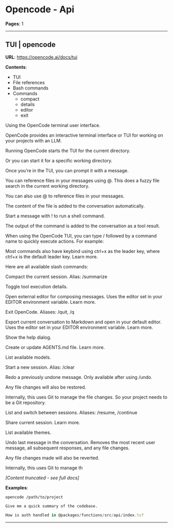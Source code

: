 # Opencode - Api

**Pages**: 1

---

## TUI | opencode

**URL**: https://opencode.ai/docs/tui

**Contents**:
- TUI
- File references
- Bash commands
- Commands
  - compact
  - details
  - editor
  - exit

Using the OpenCode terminal user interface.

OpenCode provides an interactive terminal interface or TUI for working on your projects with an LLM.

Running OpenCode starts the TUI for the current directory.

Or you can start it for a specific working directory.

Once you’re in the TUI, you can prompt it with a message.

You can reference files in your messages using @. This does a fuzzy file search in the current working directory.

You can also use @ to reference files in your messages.

The content of the file is added to the conversation automatically.

Start a message with ! to run a shell command.

The output of the command is added to the conversation as a tool result.

When using the OpenCode TUI, you can type / followed by a command name to quickly execute actions. For example:

Most commands also have keybind using ctrl+x as the leader key, where ctrl+x is the default leader key. Learn more.

Here are all available slash commands:

Compact the current session. Alias: /summarize

Toggle tool execution details.

Open external editor for composing messages. Uses the editor set in your EDITOR environment variable. Learn more.

Exit OpenCode. Aliases: /quit, /q

Export current conversation to Markdown and open in your default editor. Uses the editor set in your EDITOR environment variable. Learn more.

Show the help dialog.

Create or update AGENTS.md file. Learn more.

List available models.

Start a new session. Alias: /clear

Redo a previously undone message. Only available after using /undo.

Any file changes will also be restored.

Internally, this uses Git to manage the file changes. So your project needs to be a Git repository.

List and switch between sessions. Aliases: /resume, /continue

Share current session. Learn more.

List available themes.

Undo last message in the conversation. Removes the most recent user message, all subsequent responses, and any file changes.

Any file changes made will also be reverted.

Internally, this uses Git to manage th

*[Content truncated - see full docs]*

**Examples**:

```text
opencode /path/to/project
```

```text
Give me a quick summary of the codebase.
```

```javascript
How is auth handled in @packages/functions/src/api/index.ts?
```

---
